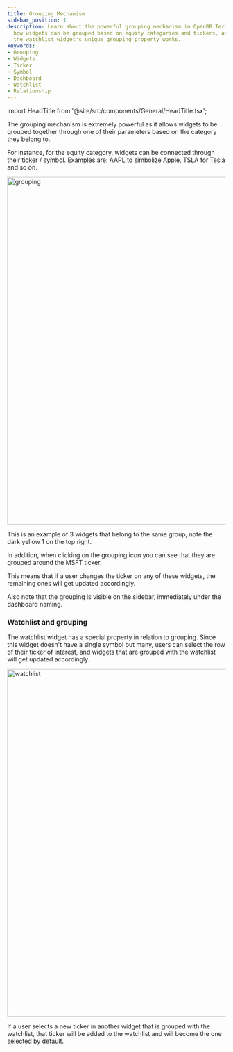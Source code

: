 ```yaml
---
title: Grouping Mechanism
sidebar_position: 1
description: Learn about the powerful grouping mechanism in OpenBB Terminal Pro. Understand
  how widgets can be grouped based on equity categories and tickers, and also how
  the watchlist widget's unique grouping property works.
keywords:
- Grouping
- Widgets
- Ticker
- Symbol
- Dashboard
- Watchlist
- Relationship
---
```


<!-- markdownlint-disable MD012 MD031 MD033 -->

import HeadTitle from '@site/src/components/General/HeadTitle.tsx';

<HeadTitle title="Grouping | OpenBB Terminal Pro Docs" />

The grouping mechanism is extremely powerful as it allows widgets to be grouped together through one of their parameters based on the category they belong to.

For instance, for the equity category, widgets can be connected through their ticker / symbol. Examples are: AAPL to simbolize Apple, TSLA for Tesla and so on.

<img width="800" alt="grouping" src="https://github.com/OpenBB-finance/OpenBBTerminal/assets/25267873/f0cbeb52-c7cd-4e03-9eba-5ef35e1665b6">

This is an example of 3 widgets that belong to the same group, note the dark yellow 1 on the top right.

In addition, when clicking on the grouping icon you can see that they are grouped around the MSFT ticker.

This means that if a user changes the ticker on any of these widgets, the remaining ones will get updated accordingly.

Also note that the grouping is visible on the sidebar, immediately under the dashboard naming.


### Watchlist and grouping

The watchlist widget has a special property in relation to grouping. Since this widget doesn't have a single symbol but many, users can select the row of their ticker of interest, and widgets that are grouped with the watchlist will get updated accordingly.

<img width="800" alt="watchlist" src="https://github.com/OpenBB-finance/OpenBBTerminal/assets/25267873/d36380df-743a-4676-bec4-6bd34567e661">

If a user selects a new ticker in another widget that is grouped with the watchlist, that ticker will be added to the watchlist and will become the one selected by default.
